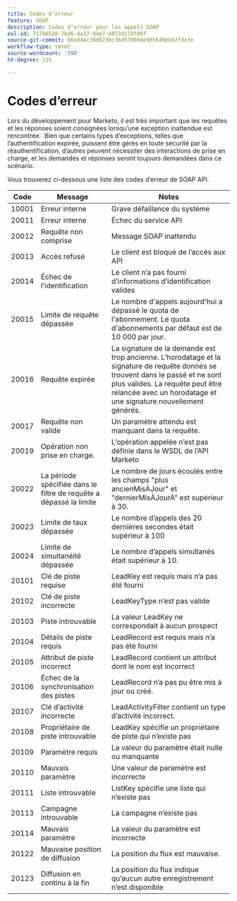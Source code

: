 ```yaml
---
title: Codes d’erreur
feature: SOAP
description: Codes d’erreur pour les appels SOAP
exl-id: 71796520-7bd6-4a37-94e7-b073d17df06f
source-git-commit: 66add4c38d0230c36d57009de985649bb67fde3e
workflow-type: tm+mt
source-wordcount: '390'
ht-degree: 11%

---
```


# Codes d’erreur

Lors du développement pour Marketo, il est très important que les requêtes et les réponses soient consignées lorsqu’une exception inattendue est rencontrée.  Bien que certains types d’exceptions, telles que l’authentification expirée, puissent être gérés en toute sécurité par la réauthentification, d’autres peuvent nécessiter des interactions de prise en charge, et les demandes et réponses seront toujours demandées dans ce scénario.

Vous trouverez ci-dessous une liste des codes d’erreur de SOAP API.

| Code | Message | Notes |
|--- |--- |--- |
| 10001 | Erreur interne | Grave défaillance du système |
| 20011 | Erreur interne | Échec du service API |
| 20012 | Requête non comprise | Message SOAP inattendu |
| 20013 | Accès refusé | Le client est bloqué de l’accès aux API |
| 20014 | Échec de l&#39;identification | Le client n’a pas fourni d’informations d’identification valides |
| 20015 | Limite de requête dépassée | Le nombre d&#39;appels aujourd&#39;hui a dépassé le quota de l&#39;abonnement. Le quota d&#39;abonnements par défaut est de 10 000 par jour. |
| 20016 | Requête expirée | La signature de la demande est trop ancienne. L’horodatage et la signature de requête donnés se trouvent dans le passé et ne sont plus valides. La requête peut être relancée avec un horodatage et une signature nouvellement générés. |
| 20017 | Requête non valide | Un paramètre attendu est manquant dans la requête. |
| 20019 | Opération non prise en charge. | L’opération appelée n’est pas définie dans le WSDL de l’API Marketo |
| 20022 | La période spécifiée dans le filtre de requête a dépassé la limite | Le nombre de jours écoulés entre les champs &quot;plus ancienMisÀJour&quot; et &quot;dernierMisÀJourÀ&quot; est supérieur à 30. |
| 20023 | Limite de taux dépassée | Le nombre d’appels des 20 dernières secondes était supérieur à 100 |
| 20024 | Limite de simultanéité dépassée | Le nombre d’appels simultanés était supérieur à 10. |
| 20101 | Clé de piste requise | LeadKey est requis mais n’a pas été fourni |
| 20102 | Clé de piste incorrecte | LeadKeyType n’est pas valide |
| 20103 | Piste introuvable | La valeur LeadKey ne correspondait à aucun prospect |
| 20104 | Détails de piste requis | LeadRecord est requis mais n’a pas été fourni |
| 20105 | Attribut de piste incorrect | LeadRecord contient un attribut dont le nom est incorrect |
| 20106 | Échec de la synchronisation des pistes | LeadRecord n’a pas pu être mis à jour ou créé. |
| 20107 | Clé d’activité incorrecte | LeadActivityFilter contient un type d’activité incorrect. |
| 20108 | Propriétaire de piste introuvable | LeadKey spécifie un propriétaire de piste qui n’existe pas |
| 20109 | Paramètre requis | La valeur du paramètre était nulle ou manquante |
| 20110 | Mauvais paramètre | Une valeur de paramètre est incorrecte |
| 20111 | Liste introuvable | ListKey spécifie une liste qui n’existe pas |
| 20113 | Campagne introuvable | La campagne n’existe pas |
| 20114 | Mauvais paramètre | La valeur du paramètre est incorrecte |
| 20122 | Mauvaise position de diffusion | La position du flux est mauvaise. |
| 20123 | Diffusion en continu à la fin | La position du flux indique qu’aucun autre enregistrement n’est disponible |
